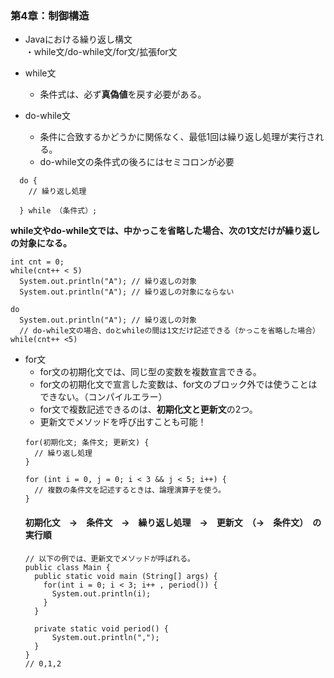 ### 第4章：制御構造  
- Javaにおける繰り返し構文  
・while文/do-while文/for文/拡張for文

- while文
  - 条件式は、必ず**真偽値**を戻す必要がある。  

- do-while文
  - 条件に合致するかどうかに関係なく、最低1回は繰り返し処理が実行される。  
  - do-while文の条件式の後ろにはセミコロンが必要
```
  do {
    // 繰り返し処理
  
  } while （条件式）;
```
**while文やdo-while文では、中かっこを省略した場合、次の1文だけが繰り返しの対象になる。**  
```
int cnt = 0;
while(cnt++ < 5) 
  System.out.println("A"); // 繰り返しの対象
  System.out.println("A"); // 繰り返しの対象にならない
  
do 
  System.out.println("A"); // 繰り返しの対象
  // do-while文の場合、doとwhileの間は1文だけ記述できる（かっこを省略した場合）
while(cnt++ <5)
```

- for文
  - for文の初期化文では、同じ型の変数を複数宣言できる。  
  - for文の初期化文で宣言した変数は、for文のブロック外では使うことはできない。（コンパイルエラー）  
  - for文で複数記述できるのは、**初期化文と更新文**の2つ。
  - 更新文でメソッドを呼び出すことも可能！
  ```
  for(初期化文; 条件文; 更新文) {
    // 繰り返し処理
  }
  
  for (int i = 0, j = 0; i < 3 && j < 5; i++) {
    // 複数の条件文を記述するときは、論理演算子を使う。
  }
  ```
  #### 初期化文　→　条件文　→　繰り返し処理　→　更新文　（→　条件文）　の実行順 
  ```
  // 以下の例では、更新文でメソッドが呼ばれる。
  public class Main {
    public static void main (String[] args) {
      for(int i = 0; i < 3; i++ , period()) {
        System.out.println(i);
      }
    }
    
    private static void period() {
        System.out.println(",");
    }
  }
  // 0,1,2
  ```
